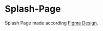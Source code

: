 # Splash-Page

Splash Page made according [Figma Design](https://www.figma.com/file/4KIM14zOqqIKRuF8kBtHGs/Showcase-Website?node-id=1%3A2).
